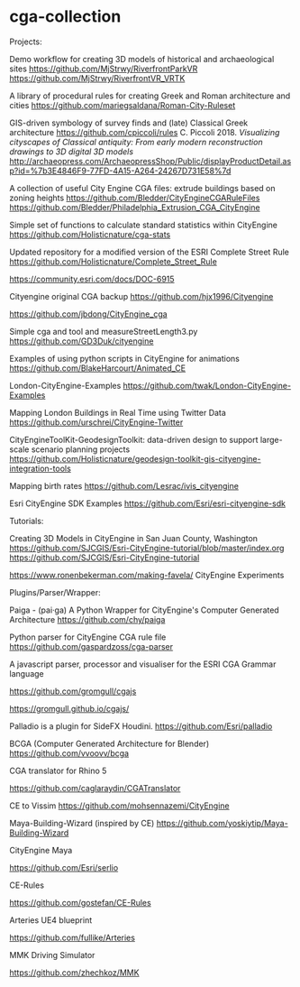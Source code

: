 

# cga-collection



Projects:

Demo workflow for creating 3D models of historical and archaeological sites
https://github.com/MjStrwy/RiverfrontParkVR
https://github.com/MjStrwy/RiverfrontVR_VRTK

A library of procedural rules for creating Greek and Roman architecture and cities
https://github.com/mariegsaldana/Roman-City-Ruleset


GIS-driven symbology of survey finds and (late) Classical Greek architecture
https://github.com/cpiccoli/rules C. Piccoli 2018. *Visualizing cityscapes of Classical antiquity: From early modern reconstruction drawings to 3D digital 3D models* http://archaeopress.com/ArchaeopressShop/Public/displayProductDetail.asp?id=%7b3E4846F9-77FD-4A15-A264-24267D731E58%7d


A collection of useful City Engine CGA files: extrude buildings based on zoning heights
https://github.com/Bledder/CityEngineCGARuleFiles
https://github.com/Bledder/Philadelphia_Extrusion_CGA_CityEngine


Simple set of functions to calculate standard statistics within CityEngine
https://github.com/Holisticnature/cga-stats


Updated repository for a modified version of the ESRI Complete Street Rule
https://github.com/Holisticnature/Complete_Street_Rule

https://community.esri.com/docs/DOC-6915


Cityengine original CGA backup
https://github.com/hjx1996/Cityengine

https://github.com/jbdong/CityEngine_cga


Simple cga and tool and measureStreetLength3.py
https://github.com/GD3Duk/cityengine


Examples of using python scripts in CityEngine for animations
https://github.com/BlakeHarcourt/Animated_CE


London-CityEngine-Examples
https://github.com/twak/London-CityEngine-Examples

Mapping London Buildings in Real Time using Twitter Data
https://github.com/urschrei/CityEngine-Twitter

CityEngineToolKit-GeodesignToolkit: data-driven design to support large-scale scenario planning projects
https://github.com/Holisticnature/geodesign-toolkit-gis-cityengine-integration-tools


Mapping birth rates
https://github.com/Lesrac/ivis_cityengine

Esri CityEngine SDK Examples
https://github.com/Esri/esri-cityengine-sdk


Tutorials:

Creating 3D Models in CityEngine in San Juan County, Washington
https://github.com/SJCGIS/Esri-CityEngine-tutorial/blob/master/index.org
https://github.com/SJCGIS/Esri-CityEngine-tutorial


https://www.ronenbekerman.com/making-favela/
CityEngine Experiments

Plugins/Parser/Wrapper:


Paiga - (pai·ga) A Python Wrapper for CityEngine's Computer Generated Architecture
https://github.com/chy/paiga


Python parser for CityEngine CGA rule file
https://github.com/gaspardzoss/cga-parser


A javascript parser, processor and visualiser for the ESRI CGA Grammar language

https://github.com/gromgull/cgajs

https://gromgull.github.io/cgajs/

Palladio is a plugin for SideFX Houdini.
https://github.com/Esri/palladio


BCGA (Computer Generated Architecture for Blender)
https://github.com/vvoovv/bcga


CGA translator for Rhino 5

https://github.com/caglaraydin/CGATranslator


CE to Vissim
https://github.com/mohsennazemi/CityEngine


Maya-Building-Wizard (inspired by CE)
https://github.com/yoskiytip/Maya-Building-Wizard

CityEngine Maya

https://github.com/Esri/serlio

CE-Rules

https://github.com/gostefan/CE-Rules

Arteries UE4 blueprint

https://github.com/fullike/Arteries

MMK Driving Simulator

https://github.com/zhechkoz/MMK
